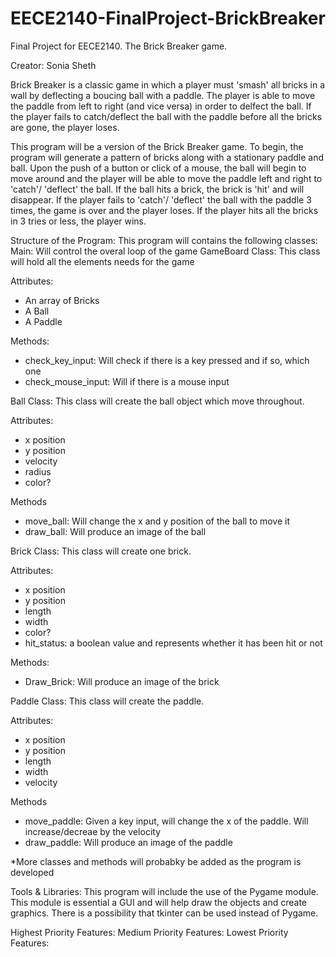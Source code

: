 # EECE2140-FinalProject-BrickBreaker
Final Project for EECE2140. The Brick Breaker game.

Creator: Sonia Sheth

Brick Breaker is a classic game in which a player must 'smash' all bricks in a wall by deflecting a boucing ball with a paddle. The player is able to move the paddle from left to right (and vice versa) in order to delfect the ball. If the player fails to catch/deflect the ball with the paddle before all the bricks are gone, the player loses.

This program will be a version of the Brick Breaker game. To begin, the program will generate a pattern of bricks along with a stationary paddle and ball. Upon the push of a button or click of a mouse, the ball will begin to move around and the player will be able to move the paddle left and right to 'catch'/ 'deflect' the ball. If the ball hits a brick, the brick is 'hit' and will disappear. If the player fails to 'catch'/ 'deflect' the ball with the paddle 3 times, the game is over and the player loses. If the player hits all the bricks in 3 tries or less, the player wins. 

Structure of the Program:
This program will contains the following classes:
Main: Will control the overal loop of the game 
GameBoard Class: This class will hold all the elements needs for the game

Attributes:
- An array of Bricks 
- A Ball
- A Paddle 

Methods:
- check_key_input: Will check if there is a key pressed and if so, which one 
- check_mouse_input: Will if there is a mouse input 


Ball Class: This class will create the ball object which move throughout. 

Attributes: 
- x position 
- y position 
- velocity 
- radius 
- color?

Methods
- move_ball: Will change the x and y position of the ball to move it 
- draw_ball: Will produce an image of the ball  


Brick Class: This class will create one brick. 

Attributes: 
- x position 
- y position 
- length
- width
- color?
- hit_status: a boolean value and represents whether it has been hit or not 

Methods:
- Draw_Brick: Will produce an image of the brick 
                 
Paddle Class: This class will create the paddle. 

Attributes: 
- x position 
- y position 
- length
- width
- velocity

Methods
- move_paddle: Given a key input, will change the x of the paddle. Will increase/decreae by the velocity
- draw_paddle: Will produce an image of the paddle

*More classes and methods will probabky be added as the program is developed

Tools & Libraries:
This program will include the use of the Pygame module. This module is essential a GUI and will help draw the objects and create graphics. There is a possibility that tkinter can be used instead of Pygame. 

Highest Priority Features:
Medium Priority Features:
Lowest Priority Features:
